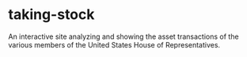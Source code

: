 # taking-stock
An interactive site analyzing and showing the asset transactions of the various members of the United States House of Representatives.
